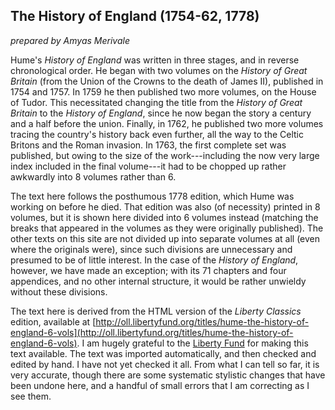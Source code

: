 ## The History of England (1754-62, 1778)

_prepared by Amyas Merivale_

Hume's *History of England* was written in three stages, and in reverse chronological order. He began with two volumes on the *History of Great Britain* (from the Union of the Crowns to the death of James II), published in 1754 and 1757. In 1759 he then published two more volumes, on the House of Tudor. This necessitated changing the title from the *History of Great Britain* to the *History of England*, since he now began the story a century and a half before the union. Finally, in 1762, he published two more volumes tracing the country's history back even further, all the way to the Celtic Britons and the Roman invasion. In 1763, the first complete set was published, but owing to the size of the work---including the now very large index included in the final volume---it had to be chopped up rather awkwardly into 8 volumes rather than 6.

The text here follows the posthumous 1778 edition, which Hume was working on before he died. That edition was also (of necessity) printed in 8 volumes, but it is shown here divided into 6 volumes instead (matching the breaks that appeared in the volumes as they were originally published). The other texts on this site are not divided up into separate volumes at all (even where the originals were), since such divisions are unnecessary and presumed to be of little interest. In the case of the *History of England*, however, we have made an exception; with its 71 chapters and four appendices, and no other internal structure, it would be rather unwieldy without these divisions.

The text here is derived from the HTML version of the *Liberty Classics* edition, available at [http://oll.libertyfund.org/titles/hume-the-history-of-england-6-vols](http://oll.libertyfund.org/titles/hume-the-history-of-england-6-vols). I am hugely grateful to the [Liberty Fund](https://www.libertyfund.org/) for making this text available. The text was imported automatically, and then checked and edited by hand. I have not yet checked it all. From what I can tell so far, it is very accurate, though there are some systematic stylistic changes that have been undone here, and a handful of small errors that I am correcting as I see them.
